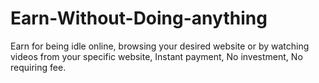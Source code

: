 # Earn-Without-Doing-anything
Earn for being idle online, browsing your desired website or by watching videos from your specific website, Instant payment, No investment, No requiring fee.
